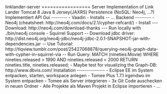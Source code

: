 <!-----------------------------------!>
<!---Project is deprecated for now---!>
<!---use linklander-ui for now-------!>


linklander-server
=================

Server Implementation of Link Lander

Tomcat 8
Java 8
Jersey(JAXRS)
Persistence (NoSQL: Neo4j, ...?)

Implementiert API

Gui
--------
- Vaadin
- Installs
-- ...

Backend
--------
- Neo4j (cheatsheet: http://neo4j.com/docs/2.1/cypher-refcard/)
- Install
--- Download: http://neo4j.com/download-thanks
--- Run locally with ./bin/neo4j console
- Squirrel Support
-- Download jdbc driver: http://dist.neo4j.org/neo4j-jdbc/neo4j-jdbc-2.0.1-SNAPSHOT-jar-with-dependencies.jar
-- Use Tutorial: http://tiqview.tumblr.com/post/25427068878/querying-neo4j-graph-data-with-cypher-in-squirrel-via
-- Run Query: MATCH (nineties:Movie) WHERE nineties.released > 1990 AND nineties.released < 2000 RETURN nineties.title, nineties.released;
- Maybe test for visualizing the Graph-DB: http://www.dbvis.com/


Installation
--------------

- Eclipse EE im System entpacken, starten, workspace anlegen
- Tomee Plus 1.7.1 irgendwo im System entpacken
- Tomee als Server integrieren
- 3x Git Code auschecken in neuen Ordner
- Alle Projekte als Maven Projekt in Eclipse importieren
- ...


